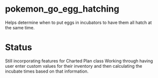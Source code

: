 # pokemon_go_egg_hatching
Helps determine when to put eggs in incubators to have them all hatch at the same time.

# Status
Still incorporating features for Charted Plan class
Working through having user enter custom values for their inventory and then calculating the incubate times based on that information.

